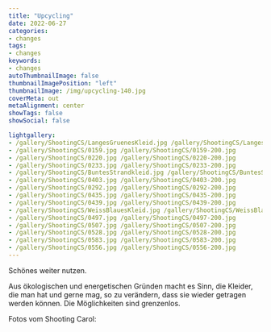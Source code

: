 ```yaml
---
title: "Upcycling"
date: 2022-06-27
categories:
- changes
tags:
- changes
keywords:
- changes
autoThumbnailImage: false
thumbnailImagePosition: "left"
thumbnailImage: /img/upcycling-140.jpg
coverMeta: out
metaAlignment: center
showTags: false
showSocial: false

lightgallery:
- /gallery/ShootingCS/LangesGruenesKleid.jpg /gallery/ShootingCS/LangesGruenesKleid-200.jpg
- /gallery/ShootingCS/0159.jpg /gallery/ShootingCS/0159-200.jpg
- /gallery/ShootingCS/0220.jpg /gallery/ShootingCS/0220-200.jpg
- /gallery/ShootingCS/0233.jpg /gallery/ShootingCS/0233-200.jpg
- /gallery/ShootingCS/BuntesStrandkleid.jpg /gallery/ShootingCS/BuntesStrandkleid-200.jpg
- /gallery/ShootingCS/0403.jpg /gallery/ShootingCS/0403-200.jpg
- /gallery/ShootingCS/0292.jpg /gallery/ShootingCS/0292-200.jpg
- /gallery/ShootingCS/0435.jpg /gallery/ShootingCS/0435-200.jpg
- /gallery/ShootingCS/0439.jpg /gallery/ShootingCS/0439-200.jpg
- /gallery/ShootingCS/WeissBlauesKleid.jpg /gallery/ShootingCS/WeissBlauesKleid-200.jpg
- /gallery/ShootingCS/0497.jpg /gallery/ShootingCS/0497-200.jpg
- /gallery/ShootingCS/0507.jpg /gallery/ShootingCS/0507-200.jpg
- /gallery/ShootingCS/0528.jpg /gallery/ShootingCS/0528-200.jpg
- /gallery/ShootingCS/0583.jpg /gallery/ShootingCS/0583-200.jpg
- /gallery/ShootingCS/0556.jpg /gallery/ShootingCS/0556-200.jpg
---
```


Schönes weiter nutzen.

<!--more-->
Aus ökologischen und energetischen Gründen macht es Sinn, die Kleider, die man hat und gerne mag, so zu verändern, dass sie wieder getragen werden können. Die Möglichkeiten sind grenzenlos.<p>
Fotos vom Shooting Carol: